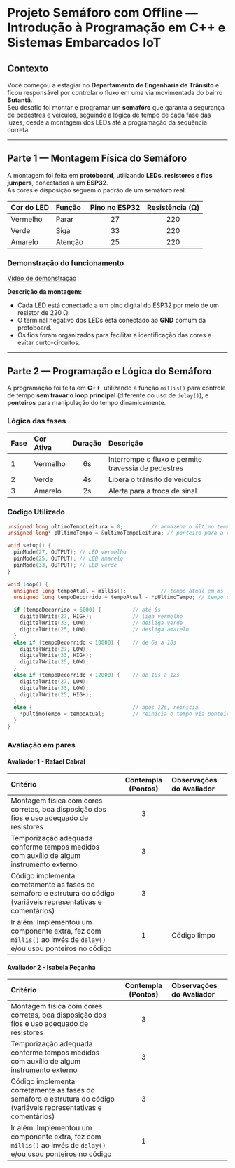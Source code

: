 # Projeto Semáforo com Offline — Introdução à Programação em C++ e Sistemas Embarcados IoT

## Contexto

Você começou a estagiar no **Departamento de Engenharia de Trânsito** e ficou responsável por controlar o fluxo em uma via movimentada do bairro **Butantã**.  
Seu desafio foi montar e programar um **semafóro** que garanta a segurança de pedestres e veículos, seguindo a lógica de tempo de cada fase das luzes, desde a montagem dos LEDs até a programação da sequência correta.

---

## Parte 1 — Montagem Física do Semáforo

A montagem foi feita em **protoboard**, utilizando **LEDs, resistores e fios jumpers**, conectados a um **ESP32**.  
As cores e disposição seguem o padrão de um semáforo real:

| Cor do LED | Função | Pino no ESP32 | Resistência (Ω) | 
|:--|:--|:--:|:--:|
| Vermelho | Parar | 27 | 220 | 
| Verde | Siga | 33 | 220 | 
| Amarelo | Atenção | 25 | 220 | 

### Demonstração do funcionamento

[Vídeo de demonstração](https://youtube.com/shorts/HyW6deyOSlo?feature=share)


**Descrição da montagem:**
- Cada LED está conectado a um pino digital do ESP32 por meio de um resistor de 220 Ω.  
- O terminal negativo dos LEDs está conectado ao **GND** comum da protoboard.  
- Os fios foram organizados para facilitar a identificação das cores e evitar curto-circuitos.

---

## Parte 2 — Programação e Lógica do Semáforo

A programação foi feita em **C++**, utilizando a função `millis()` para controle de tempo **sem travar o loop principal** (diferente do uso de `delay()`), e **ponteiros** para manipulação do tempo dinamicamente.

### Lógica das fases

| Fase | Cor Ativa | Duração | Descrição | 
|:--|:--|:--:|:--|
| 1 | Vermelho | 6s | Interrompe o fluxo e permite travessia de pedestres |
| 2 | Verde | 4s | Libera o trânsito de veículos |
| 3 | Amarelo | 2s | Alerta para a troca de sinal |

### Código Utilizado

```cpp
unsigned long ultimoTempoLeitura = 0;         // armazena o último tempo
unsigned long* pUltimoTempo = &ultimoTempoLeitura; // ponteiro para a variável de tempo

void setup() {
  pinMode(27, OUTPUT); // LED vermelho
  pinMode(25, OUTPUT); // LED amarelo
  pinMode(33, OUTPUT); // LED verde
}

void loop() {
  unsigned long tempoAtual = millis();           // tempo atual em ms
  unsigned long tempoDecorrido = tempoAtual - *pUltimoTempo; // tempo desde o último reset

  if (tempoDecorrido < 6000) {          // até 6s
    digitalWrite(27, HIGH);             // liga vermelho
    digitalWrite(33, LOW);              // desliga verde
    digitalWrite(25, LOW);              // desliga amarelo
  }
  else if (tempoDecorrido < 10000) {    // de 6s a 10s
    digitalWrite(27, LOW);
    digitalWrite(33, HIGH);
    digitalWrite(25, LOW);
  }
  else if (tempoDecorrido < 12000) {    // de 10s a 12s
    digitalWrite(27, LOW);
    digitalWrite(33, LOW);
    digitalWrite(25, HIGH);
  }
  else {                                // após 12s, reinicia
    *pUltimoTempo = tempoAtual;         // reinicia o tempo via ponteiro
  }
}
```
### Avaliação em pares

#### Avaliador 1 - Rafael Cabral

| Critério | Contempla (Pontos) | Observações do Avaliador |
|:--|:--:|:--|
| Montagem física com cores corretas, boa disposição dos fios e uso adequado de resistores | 3 |  |
| Temporização adequada conforme tempos medidos com auxílio de algum instrumento externo | 3 |  |
| Código implementa corretamente as fases do semáforo e estrutura do código (variáveis representativas e comentários) | 3 |  |
| Ir além: Implementou um componente extra, fez com `millis()` ao invés de `delay()` e/ou usou ponteiros no código | 1 | Código limpo |


#### Avaliador 2 - Isabela Peçanha

| Critério | Contempla (Pontos) | Observações do Avaliador |
|:--|:--:|:--|
| Montagem física com cores corretas, boa disposição dos fios e uso adequado de resistores | 3 |  |
| Temporização adequada conforme tempos medidos com auxílio de algum instrumento externo | 3 |  |
| Código implementa corretamente as fases do semáforo e estrutura do código (variáveis representativas e comentários) | 3 |  |
| Ir além: Implementou um componente extra, fez com `millis()` ao invés de `delay()` e/ou usou ponteiros no código | 1 |  |

